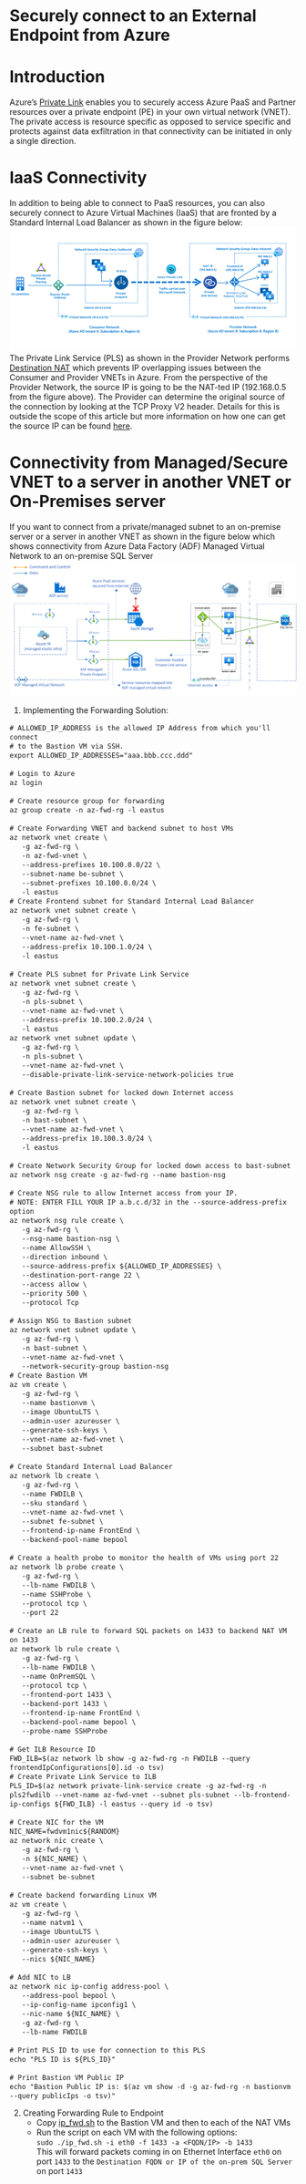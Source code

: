 # Securely connect to an External Endpoint from Azure

# Introduction
Azure’s [Private Link](https://docs.microsoft.com/en-us/azure/private-link/private-link-overview) enables you to securely access Azure PaaS and Partner resources over a private endpoint (PE) in your own virtual network (VNET).  The private access is resource specific as opposed to service specific and protects against data exfiltration in that connectivity can be initiated in only a single direction.

# IaaS Connectivity
In addition to being able to connect to PaaS resources, you can also securely connect to Azure Virtual Machines (IaaS) that are fronted by a Standard Internal Load Balancer as shown in the figure below:
![Figure 1](images/Azure_IaaS_PLS.png)
The Private Link Service (PLS) as shown in the Provider Network performs [Destination NAT](https://en.wikipedia.org/wiki/Network_address_translation#DNAT) which prevents IP overlapping issues between the Consumer and Provider VNETs in Azure.  From the perspective of the Provider Network, the source IP is going to be the NAT-ted IP (192.168.0.5 from the figure above).  The Provider can determine the original source of the connection by looking at the TCP Proxy V2 header.  Details for this is outside the scope of this article but more information on how one can get the source IP can be found [here](https://docs.microsoft.com/en-us/azure/private-link/private-link-service-overview#getting-connection-information-using-tcp-proxy-v2).

# Connectivity from Managed/Secure VNET to a server in another VNET or On-Premises server
If you want to connect from a private/managed subnet to an on-premise server or a server in another VNET as shown in the figure below which shows connectivity from Azure Data Factory (ADF) Managed Virtual Network to an on-premise SQL Server
![Figure 1](images/Azure_ADF_FWD.png)
1. Implementing the Forwarding Solution:
```
# ALLOWED_IP_ADDRESS is the allowed IP Address from which you'll connect
# to the Bastion VM via SSH.
export ALLOWED_IP_ADDRESSES="aaa.bbb.ccc.ddd"

# Login to Azure
az login 

# Create resource group for forwarding
az group create -n az-fwd-rg -l eastus

# Create Forwarding VNET and backend subnet to host VMs
az network vnet create \
   -g az-fwd-rg \
   -n az-fwd-vnet \
   --address-prefixes 10.100.0.0/22 \
   --subnet-name be-subnet \
   --subnet-prefixes 10.100.0.0/24 \
   -l eastus
# Create Frontend subnet for Standard Internal Load Balancer 
az network vnet subnet create \
   -g az-fwd-rg \
   -n fe-subnet \
   --vnet-name az-fwd-vnet \
   --address-prefix 10.100.1.0/24 \
   -l eastus

# Create PLS subnet for Private Link Service
az network vnet subnet create \
   -g az-fwd-rg \
   -n pls-subnet \
   --vnet-name az-fwd-vnet \
   --address-prefix 10.100.2.0/24 \
   -l eastus
az network vnet subnet update \
   -g az-fwd-rg \
   -n pls-subnet \
   --vnet-name az-fwd-vnet \
   --disable-private-link-service-network-policies true

# Create Bastion subnet for locked down Internet access
az network vnet subnet create \
   -g az-fwd-rg \
   -n bast-subnet \
   --vnet-name az-fwd-vnet \
   --address-prefix 10.100.3.0/24 \
   -l eastus

# Create Network Security Group for locked down access to bast-subnet
az network nsg create -g az-fwd-rg --name bastion-nsg

# Create NSG rule to allow Internet access from your IP.
# NOTE: ENTER FILL YOUR IP a.b.c.d/32 in the --source-address-prefix option
az network nsg rule create \
   -g az-fwd-rg \
   --nsg-name bastion-nsg \
   --name AllowSSH \
   --direction inbound \
   --source-address-prefix ${ALLOWED_IP_ADDRESSES} \
   --destination-port-range 22 \
   --access allow \
   --priority 500 \
   --protocol Tcp

# Assign NSG to Bastion subnet
az network vnet subnet update \
   -g az-fwd-rg \
   -n bast-subnet \
   --vnet-name az-fwd-vnet \
   --network-security-group bastion-nsg
# Create Bastion VM
az vm create \
   -g az-fwd-rg \
   --name bastionvm \
   --image UbuntuLTS \
   --admin-user azureuser \
   --generate-ssh-keys \
   --vnet-name az-fwd-vnet \
   --subnet bast-subnet

# Create Standard Internal Load Balancer
az network lb create \
   -g az-fwd-rg \
   --name FWDILB \
   --sku standard \
   --vnet-name az-fwd-vnet \
   --subnet fe-subnet \
   --frontend-ip-name FrontEnd \
   --backend-pool-name bepool

# Create a health probe to monitor the health of VMs using port 22
az network lb probe create \
   -g az-fwd-rg \
   --lb-name FWDILB \
   --name SSHProbe \
   --protocol tcp \
   --port 22

# Create an LB rule to forward SQL packets on 1433 to backend NAT VM on 1433
az network lb rule create \
   -g az-fwd-rg \
   --lb-name FWDILB \
   --name OnPremSQL \
   --protocol tcp \
   --frontend-port 1433 \
   --backend-port 1433 \
   --frontend-ip-name FrontEnd \
   --backend-pool-name bepool \
   --probe-name SSHProbe

# Get ILB Resource ID
FWD_ILB=$(az network lb show -g az-fwd-rg -n FWDILB --query frontendIpConfigurations[0].id -o tsv)
# Create Private Link Service to ILB
PLS_ID=$(az network private-link-service create -g az-fwd-rg -n pls2fwdilb --vnet-name az-fwd-vnet --subnet pls-subnet --lb-frontend-ip-configs ${FWD_ILB} -l eastus --query id -o tsv)

# Create NIC for the VM
NIC_NAME=fwdvm1nic${RANDOM}
az network nic create \
   -g az-fwd-rg \
   -n ${NIC_NAME} \
   --vnet-name az-fwd-vnet \
   --subnet be-subnet

# Create backend forwarding Linux VM
az vm create \
   -g az-fwd-rg \
   --name natvm1 \
   --image UbuntuLTS \
   --admin-user azureuser \
   --generate-ssh-keys \
   --nics ${NIC_NAME}

# Add NIC to LB
az network nic ip-config address-pool \
   --address-pool bepool \
   --ip-config-name ipconfig1 \
   --nic-name ${NIC_NAME} \
   -g az-fwd-rg \
   --lb-name FWDILB

# Print PLS ID to use for connection to this PLS
echo "PLS ID is ${PLS_ID}"

# Print Bastion VM Public IP
echo "Bastion Public IP is: $(az vm show -d -g az-fwd-rg -n bastionvm --query publicIps -o tsv)"
```
2. Creating Forwarding Rule to Endpoint
   * Copy [ip_fwd.sh](ip_fwd.sh) to the Bastion VM and then to each of the  NAT VMs
   * Run the script on each VM with the following options:  
     ```sudo ./ip_fwd.sh -i eth0 -f 1433 -a <FQDN/IP> -b 1433```  
     This will forward packets coming in on Ethernet Interface ```eth0``` on port ```1433``` to the ```Destination FQDN or IP of the on-prem SQL Server``` on port ```1433```



